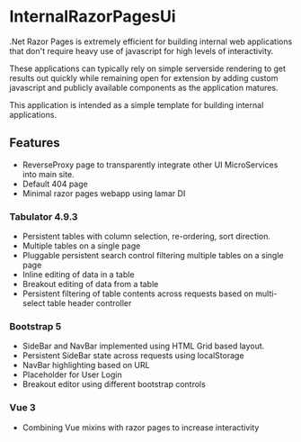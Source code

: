 # InternalRazorPagesUi
.Net Razor Pages is extremely efficient for building internal web applications that don't require heavy use of javascript for high levels of interactivity.

These applications can typically rely on simple serverside rendering to get results out quickly while remaining open for extension by adding custom javascript and publicly available components as the application matures.

This application is intended as a simple template for building internal applications.

## Features
- ReverseProxy page to transparently integrate other UI MicroServices into main site.
- Default 404 page
- Minimal razor pages webapp using lamar DI

### Tabulator 4.9.3
- Persistent tables with column selection, re-ordering, sort direction.
- Multiple tables on a single page
- Pluggable persistent search control filtering multiple tables on a single page 
- Inline editing of data in a table
- Breakout editing of data from a table
- Persistent filtering of table contents across requests based on multi-select table header controller

### Bootstrap 5
- SideBar and NavBar implemented using HTML Grid based layout.
- Persistent SideBar state across requests using localStorage
- NavBar highlighting based on URL
- Placeholder for User Login
- Breakout editor using different bootstrap controls

### Vue 3
- Combining Vue mixins with razor pages to increase interactivity
